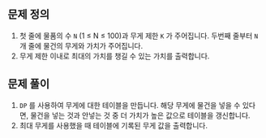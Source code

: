 ## 문제 정의

1. 첫 줄에 물품의 수 `N` (1 ≤ N ≤ 100)과 무게 제한 `K` 가 주어집니다. 두번째 줄부터 `N` 개 줄에 물건의 무게와 가치가 주어집니다.
2. 무게 제한 이내로 최대의 가치를 챙길 수 있는 가치를 출력합니다.

## 문제 풀이

1. `DP` 를 사용하여 무게에 대한 테이블을 만듭니다. 해당 무게에 물건을 넣을 수 있다면, 물건을 넣는 것과 안넣는 것 중 더 가치가 높은 값으로 테이블을 갱신합니다.
2. 최대 무게를 사용했을 때 테이블에 기록된 무게 값을 출력합니다.